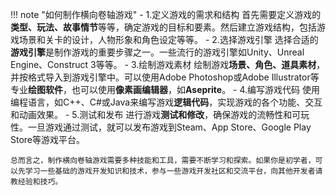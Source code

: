 
!!! note "如何制作横向卷轴游戏"
	- 1.定义游戏的需求和结构 首先需要定义游戏的**类型、玩法、故事情节**等等，确定游戏的目标和要素。然后建立游戏结构，包括游戏场景和关卡的设计，人物形象和角色设定等等。
	- 2.选择游戏引擎 选择合适的**游戏引擎**是制作游戏的重要步骤之一。一些流行的游戏引擎如Unity、Unreal Engine、Construct 3等等。
	- 3.绘制游戏素材 绘制游戏**场景、角色、道具素材**，并按格式导入到游戏引擎中。可以使用Adobe Photoshop或Adobe Illustrator等专业**绘图软件**，也可以使用**像素画编辑器**，如**Aseprite**。
	- 4.编写游戏代码 使用编程语言，如C++、C#或Java来编写游戏**逻辑代码**，实现游戏的各个功能、交互和动画效果。
	- 5.测试和发布 进行游戏**测试和修改**，确保游戏的流畅性和可玩性。一旦游戏通过测试，就可以发布游戏到Steam、App Store、Google Play Store等游戏平台。
	
	总而言之，制作横向卷轴游戏需要多种技能和工具，需要不断学习和探索。如果你是初学者，可以先学习一些基础的游戏开发知识和技术，参与一些游戏开发社区和交流平台，向其他开发者请教经验和技巧。




